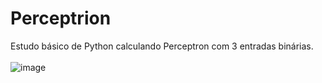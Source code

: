 # Perceptrion
Estudo básico de Python calculando Perceptron com 3 entradas binárias.</br></br>
![image](https://github.com/JonaThFelix/Perceptrion/assets/123984244/452e8c63-0e64-4e86-b428-6aeb9ae7bcae)
